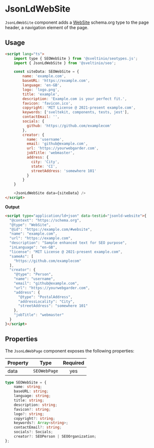 # JsonLdWebSite

`JsonLdWebSite` component adds a [WebSite] schema.org type to the page header, a navigation element of the page.

## Usage

```html
<script lang="ts">
    import type { SEOWebSite } from '@sveltinio/seotypes.js';
    import { JsonLdWebSite } from '@sveltinio/seo';

    const siteData: SEOWebSite = {
        name: 'example.com',
        baseURL: 'https://example.com',
        language: 'en-GB',
        logo: 'logo.png',
        title: 'example',
        description: 'Example.com is your perfect fit.',
        favicon: 'favicon.ico',
        copyright: 'MIT License @ 2021-present example.com',
        keywords: ['sveltekit, components, tests, jest'],
        contactEmail: '',
        socials: {
          github: 'https://github.com/examplecom'
        },
        creator: {
          name: 'username',
          email: 'github@example.com',
          url: 'https://yourwebgarder.com',
          jobTitle: 'webmaster',
          address: {
            city: 'City',
            state: 'CI',
            streetAddress: 'somewhere 101'
          }
        }
    }

    <JsonLdWebSite data={siteData} />
</script>
```

**Output**

```html
<script type="application/ld+json" data-testid="jsonld-website">{
  "@context": "https://schema.org",
  "@type": "WebSite",
  "@id": "https://example.com/#website",
  "name": "example.com",
  "url": "https://example.com",
  "description": "Sample enhanced text for SEO purpose",
  "inLanguage": "en-GB",
  "license": "MIT License @ 2021-present example.com",
  "sameAs": [
    "https://github.com/examplecom"
  ],
  "creator": {
    "@type": "Person",
    "name": "username",
    "email": "github@example.com",
    "url": "https://yourwebgarder.com",
    "address": {
      "@type": "PostalAddress",
      "addressLocality": "City",
      "streetAddress": "somewhere 101"
    },
    "jobTitle": "webmaster"
  }
}</script>
```

## Properties

The `JsonLdWebPage` component exposes the following properties:

| Property | Type         | Required |
| :------- | :----------: | :------: |
| data     | `SEOWebPage` | yes      |

```typescript
type SEOWebSite = {
    name: string;
    baseURL: string;
    language: string;
    title: string;
    description: string;
    favicon?: string;
    logo?: string;
    copyright?: string;
    keywords?: Array<string>;
    contactEmail?: string;
    socials?: Socials;
    creator?: SEOPerson | SEOOrganization;
};
```

[WebSite]: https://schema.org/WebSite
